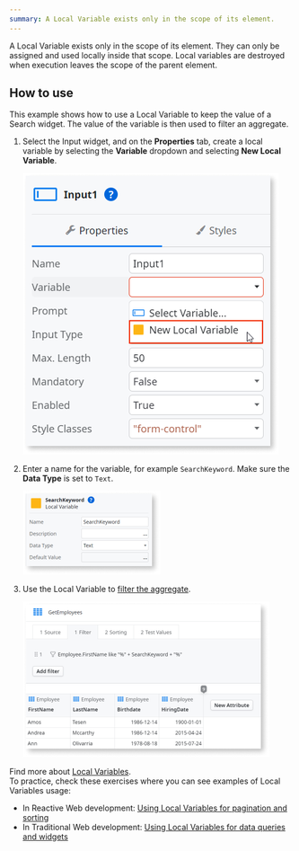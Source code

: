 ```yaml
---
summary: A Local Variable exists only in the scope of its element.
--- 
```


A Local Variable exists only in the scope of its element. They can only be assigned and used locally inside that scope. Local variables are destroyed when execution leaves the scope of the parent element.  


## How to use

This example shows how to use a Local Variable to keep the value of a Search widget. The value of the variable is then used to filter an aggregate.

1. Select the Input widget, and on the **Properties** tab, create a local variable by selecting the **Variable** dropdown and selecting **New Local Variable**.

    ![Adding a new Local Variable to an Input](<images/local-variable-ss.png>)

1. Enter a name for the variable, for example `SearchKeyword`. Make sure the **Data Type** is set to `Text`.

    ![Entering the name for the Local Variable](<images/variable-searchkeyword-ss.png>)

1. Use the Local Variable to [filter the aggregate](../../../develop/data/query/filter-results.md).

    ![Aggregate with a filter that uses the SearchKeyword Variable to filter the results](<images/filtered-aggregate-ss.png>)


Find more about [Local Variables](https://www.outsystems.com/training/lesson/2069/variables?LearningPathId=18).  
To practice, check these exercises where you can see examples of Local Variables usage:
* In Reactive Web development: [Using Local Variables for pagination and sorting](https://www.outsystems.com/training/lesson/2045/pagination-and-sorting-exercise?LearningPathId=18)
* In Traditional Web development: [Using Local Variables for data queries and widgets](https://www.outsystems.com/training/lesson/1766/data-queries-and-widgets-ii-exercise?LearningPathId=2)
